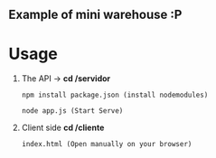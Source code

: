 ## Example of mini warehouse :P

# Usage

1.  The API -> **cd /servidor**

    ```
    npm install package.json (install nodemodules)
    ```

    ```
    node app.js (Start Serve)
    ```

2.  Client side **cd /cliente**

    ```
    index.html (Open manually on your browser)
    ```
